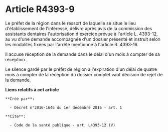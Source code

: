 # Article R4393-9

Le préfet de la région dans le ressort de laquelle se situe le lieu d'établissement de l'intéressé, délivre après avis de la
commission des assistants dentaires l'autorisation d'exercice prévue à l'article L. 4393-12, au vu d'une demande accompagnée
d'un dossier présenté et instruit selon les modalités fixées par l'arrêté mentionné à l'article R. 4393-16. 

Il accuse réception de la demande dans le délai d'un mois à compter de sa réception. 

Le silence gardé par le préfet de région à l'expiration d'un délai de quatre mois à compter de la réception du dossier
complet vaut décision de rejet de la demande.

**Liens relatifs à cet article**

	**Créé par**:

	  - Décret n°2016-1646 du 1er décembre 2016 - art. 1

	**Cite**:

	  - Code de la santé publique - art. L4393-12 (V)
